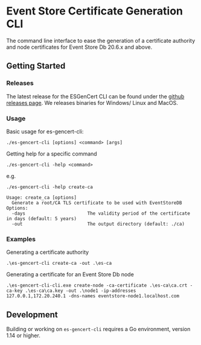 # Event Store Certificate Generation CLI

The command line interface to ease the generation of a certificate authority and node certificates for Event Store Db 20.6.x and above.

## Getting Started

### Releases
The latest release for the ESGenCert CLI can be found under the [github releases page](https://github.com/EventStore/es-gencert-cli/releases).
We releases binaries for Windows/ Linux and MacOS.

### Usage

Basic usage for es-gencert-cli:
```
./es-gencert-cli [options] <command> [args]
```

Getting help for a specific command
```
./es-gencert-cli -help <command>
```
e.g.
```
./es-gencert-cli -help create-ca

Usage: create_ca [options]
  Generate a root/CA TLS certificate to be used with EventStoreDB
Options:
  -days                       The validity period of the certificate in days (default: 5 years)
  -out                        The output directory (default: ./ca)
```

### Examples
Generating a certificate authority
```
.\es-gencert-cli create-ca -out .\es-ca
```

Generating a certificate for an Event Store Db node
```
.\es-gencert-cli-cli.exe create-node -ca-certificate .\es-ca\ca.crt -ca-key .\es-ca\ca.key -out .\node1 -ip-addresses 127.0.0.1,172.20.240.1 -dns-names eventstore-node1.localhost.com
```

## Development

Building or working on `es-gencert-cli` requires a Go environment, version 1.14 or higher.